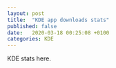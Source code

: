 ```yaml
---
layout: post
title:  "KDE app downloads stats"
published: false
date:   2020-03-18 00:25:08 +0100
categories: KDE
---
```


KDE stats here.

